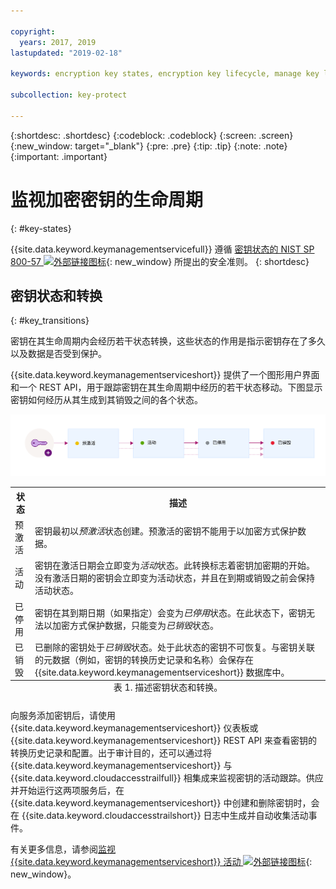 ```yaml
---

copyright:
  years: 2017, 2019
lastupdated: "2019-02-18"

keywords: encryption key states, encryption key lifecycle, manage key lifecycle

subcollection: key-protect

---
```


{:shortdesc: .shortdesc}
{:codeblock: .codeblock}
{:screen: .screen}
{:new_window: target="_blank"}
{:pre: .pre}
{:tip: .tip}
{:note: .note}
{:important: .important}

# 监视加密密钥的生命周期
{: #key-states}

{{site.data.keyword.keymanagementservicefull}} 遵循 [ 密钥状态的 NIST SP 800-57 ![外部链接图标](../../../icons/launch-glyph.svg "外部链接图标")](http://nvlpubs.nist.gov/nistpubs/SpecialPublications/NIST.SP.800-57pt1r4.pdf){: new_window} 所提出的安全准则。
{: shortdesc}

## 密钥状态和转换
{: #key_transitions}

密钥在其生命周期内会经历若干状态转换，这些状态的作用是指示密钥存在了多久以及数据是否受到保护。 

{{site.data.keyword.keymanagementserviceshort}} 提供了一个图形用户界面和一个 REST API，用于跟踪密钥在其生命周期中经历的若干状态移动。下图显示密钥如何经历从其生成到其销毁之间的各个状态。

![该图显示与以下定义表中所述相同的组件。](../images/key-states_min.svg)

<table>
  <tr>
    <th>状态</th>
    <th>描述</th>
  </tr>
  <tr>
    <td>预激活</td>
    <td>密钥最初以<i>预激活</i>状态创建。预激活的密钥不能用于以加密方式保护数据。</td>
  </tr>
  <tr>
    <td>活动</td>
    <td>密钥在激活日期会立即变为<i>活动</i>状态。此转换标志着密钥加密期的开始。没有激活日期的密钥会立即变为活动状态，并且在到期或销毁之前会保持活动状态。</td>
  </tr>
  <tr>
    <td>已停用</td>
    <td>密钥在其到期日期（如果指定）会变为<i>已停用</i>状态。在此状态下，密钥无法以加密方式保护数据，只能变为<i>已销毁</i>状态。</td>
  </tr>
  <tr>
    <td>已销毁</td>
    <td>已删除的密钥处于<i>已销毁</i>状态。处于此状态的密钥不可恢复。与密钥关联的元数据（例如，密钥的转换历史记录和名称）会保存在 {{site.data.keyword.keymanagementserviceshort}} 数据库中。</td>
  </tr>
  <caption style="caption-side:bottom;">表 1. 描述密钥状态和转换。</caption>
</table>

向服务添加密钥后，请使用 {{site.data.keyword.keymanagementserviceshort}} 仪表板或 {{site.data.keyword.keymanagementserviceshort}} REST API 来查看密钥的转换历史记录和配置。出于审计目的，还可以通过将 {{site.data.keyword.keymanagementserviceshort}} 与 {{site.data.keyword.cloudaccesstrailfull}} 相集成来监视密钥的活动跟踪。供应并开始运行这两项服务后，在 {{site.data.keyword.keymanagementserviceshort}} 中创建和删除密钥时，会在 {{site.data.keyword.cloudaccesstrailshort}} 日志中生成并自动收集活动事件。 

有关更多信息，请参阅[监视 {{site.data.keyword.keymanagementserviceshort}} 活动 ![外部链接图标](../../../icons/launch-glyph.svg "外部链接图标")](/docs/services/cloud-activity-tracker?topic=cloud-activity-tracker-kp){: new_window}。
